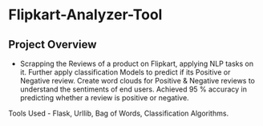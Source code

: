 # Flipkart-Analyzer-Tool

## Project Overview 
- Scrapping the Reviews of a product on Flipkart, applying NLP tasks on it. Further apply classification Models to predict if its Positive or Negative review. Create word clouds for Positive &amp; Negative reviews to understand the sentiments of end users. Achieved 95 % accuracy in predicting whether a review is positive or negative. 

Tools Used - Flask, Urllib, Bag of Words, Classification Algorithms.
